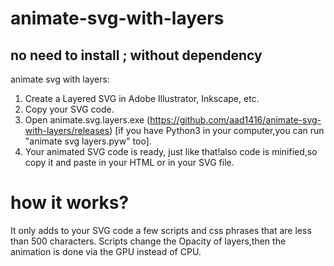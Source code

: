 # animate-svg-with-layers
## no need to install ; without dependency
animate svg with layers:
1. Create a Layered SVG in Adobe Illustrator, Inkscape, etc.
2. Copy your SVG code.
3. Open animate.svg.layers.exe (https://github.com/aad1416/animate-svg-with-layers/releases) [if you have Python3 in your computer,you can run "animate svg layers.pyw" too].
4. Your animated SVG code is ready, just like that!also code is minified,so copy it and paste in your HTML or in your SVG file.

# how it works?
It only adds to your SVG code a few scripts and css phrases that are less than 500 characters.
Scripts change the Opacity of layers,then the animation is done via the GPU instead of CPU.
